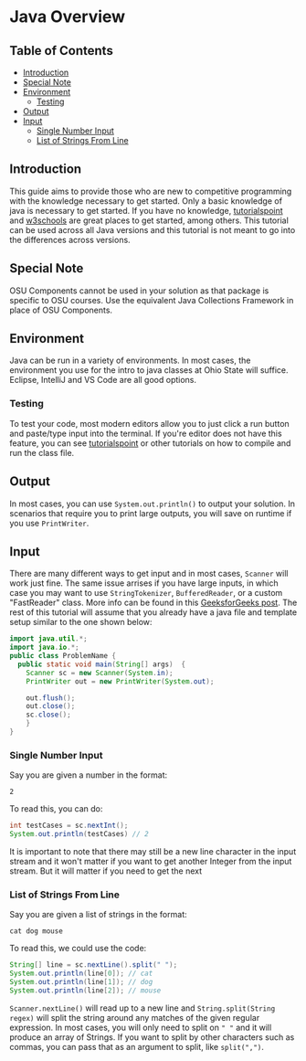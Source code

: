 # Java Overview

## Table of Contents
* [Introduction](#introduction)
* [Special Note](#special-note)
* [Environment](#environment)
  * [Testing](#testing)
* [Output](#output)
* [Input](#input)
  * [Single Number Input](#single-number-input)
  * [List of Strings From Line](#list-of-strings-from-line)

## Introduction
This guide aims to provide those who are new to competitive programming with the knowledge necessary to get started. Only a basic knowledge of java is necessary to get started. If you have no knowledge, [tutorialspoint](https://www.tutorialspoint.com/java/index.htm) and [w3schools](https://www.w3schools.com/java/) are great places to get started, among others. This tutorial can be used across all Java versions and this tutorial is not meant to go into the differences across versions. 

## Special Note
OSU Components cannot be used in your solution as that package is specific to OSU courses. Use the equivalent Java Collections Framework in place of OSU Components.

## Environment
Java can be run in a variety of environments. In most cases, the environment you use for the intro to java classes at Ohio State will suffice. Eclipse, IntelliJ and VS Code are all good options. 

### Testing
To test your code, most modern editors allow you to just click a run button and paste/type input into the terminal.
If you're editor does not have this feature, you can see [tutorialspoint](https://www.tutorialspoint.com/How-to-run-a-java-program) or other tutorials on how to compile and run the class file.

## Output
In most cases, you can use `System.out.println()` to output your solution. In scenarios that require you to print large outputs, you will save on runtime if you use `PrintWriter`.

## Input
There are many different ways to get input and in most cases, `Scanner` will work just fine. The same issue arrises if you have large inputs, in which case you may want to use `StringTokenizer`, `BufferedReader`, or a custom "FastReader" class. More info can be found in this [GeeksforGeeks post](https://www.geeksforgeeks.org/fast-io-in-java-in-competitive-programming/). The rest of this tutorial will assume that you already have a java file and template setup similar to the one shown below:

```java
import java.util.*;
import java.io.*;
public class ProblemName {
  public static void main(String[] args)  {
    Scanner sc = new Scanner(System.in);
    PrintWriter out = new PrintWriter(System.out);

    out.flush();
    out.close();
    sc.close(); 
	}
}
```
### Single Number Input
Say you are given a number in the format: 
```
2
```
To read this, you can do:
```java
int testCases = sc.nextInt();
System.out.println(testCases) // 2
```
It is important to note that there may still be a new line character in the input stream and it won't matter if you want to get another Integer from the input stream. But it will matter if you need to get the next 

### List of Strings From Line
Say you are given a list of strings in the format:
```
cat dog mouse
```
To read this, we could use the code:
```java
String[] line = sc.nextLine().split(" ");
System.out.println(line[0]); // cat
System.out.println(line[1]); // dog
System.out.println(line[2]); // mouse
```

`Scanner.nextLine()` will read up to a new line and `String.split(String regex)` will split the string around any matches of the given regular expression. In most cases, you will only need to split on `" "` and it will produce an  array of Strings. If you want to split by other characters such as commas, you can pass that as an argument to split, like `split(",")`.